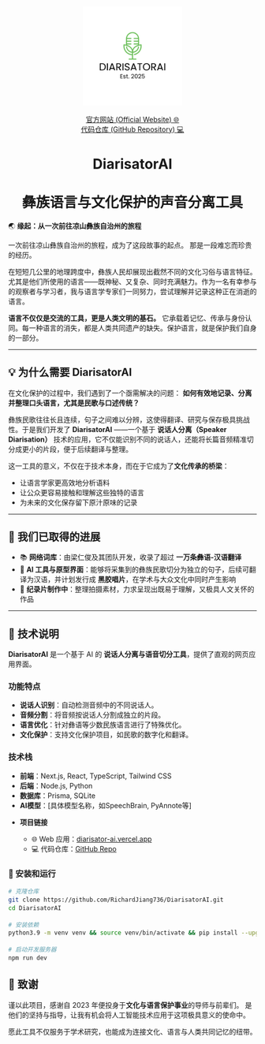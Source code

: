 <p align="center">
    <picture>
        <img src="./public/logo.svg" width="40%">
    </picture>
</p>
<p align="center">
    <a href="https://diarisator-ai.vercel.app">官方网站 (Official Website) 🌐</a>
    <br>
    <a href="https://github.com/RichardJiang736/DiarisatorAI">代码仓库 (GitHub Repository) 💻</a>
    <br>
</p>

<h1 align="center">DiarisatorAI</h1>
<h1 align="center">彝族语言与文化保护的声音分离工具</h1>

🌏 **缘起：从一次前往凉山彝族自治州的旅程**

一次前往凉山彝族自治州的旅程，成为了这段故事的起点。
那是一段难忘而珍贵的经历。

在短短几公里的地理跨度中，彝族人民却展现出截然不同的文化习俗与语言特征。尤其是他们所使用的语言——既神秘、又复杂、同时充满魅力。作为一名有幸参与的观察者与学习者，我与语言学专家们一同努力，尝试理解并记录这种正在消逝的语言。

**语言不仅仅是交流的工具，更是人类文明的基石。**
它承载着记忆、传承与身份认同。每一种语言的消失，都是人类共同遗产的缺失。保护语言，就是保护我们自身的一部分。

---

## 💡 为什么需要 DiarisatorAI

在文化保护的过程中，我们遇到了一个亟需解决的问题：
**如何有效地记录、分离并整理口头语言，尤其是民歌与口述传统？**

彝族民歌往往长且连续，句子之间难以分辨，这使得翻译、研究与保存极具挑战性。于是我们开发了 **DiarisatorAI** ——一个基于 **说话人分离（Speaker Diarisation）** 技术的应用，它不仅能识别不同的说话人，还能将长篇音频精准切分成更小的片段，便于后续翻译与整理。

这一工具的意义，不仅在于技术本身，而在于它成为了**文化传承的桥梁**：

* 让语言学家更高效地分析语料
* 让公众更容易接触和理解这些独特的语言
* 为未来的文化保存留下原汁原味的记录

---

## 📌 我们已取得的进展

* 📚 **网络词库**：由梁仁俊及其团队开发，收录了超过 **一万条彝语-汉语翻译**
* 🤖 **AI 工具与原型界面**：能够将采集到的彝族民歌切分为独立的句子，后续可翻译为汉语，并计划发行成 **黑胶唱片**，在学术与大众文化中同时产生影响
* 🎥 **纪录片制作中**：整理拍摄素材，力求呈现出既易于理解，又极具人文关怀的作品

---

## 🔧 技术说明

**DiarisatorAI** 是一个基于 AI 的 **说话人分离与语音切分工具**，提供了直观的网页应用界面。

### 功能特点

- **说话人识别**：自动检测音频中的不同说话人。
- **音频分割**：将音频按说话人分割成独立的片段。
- **语言优化**：针对彝语等少数民族语言进行了特殊优化。
- **文化保护**：支持文化保护项目，如民歌的数字化和翻译。

### 技术栈

- **前端**：Next.js, React, TypeScript, Tailwind CSS
- **后端**：Node.js, Python
- **数据库**：Prisma, SQLite
- **AI模型**：[具体模型名称，如SpeechBrain, PyAnnote等]

* **项目链接**

  * 🌐 Web 应用：[diarisator-ai.vercel.app](https://diarisator-ai.vercel.app)
  * 💻 代码仓库：[GitHub Repo](https://github.com/RichardJiang736/DiarisatorAI)

### 🚀 安装和运行

```bash
# 克隆仓库
git clone https://github.com/RichardJiang736/DiarisatorAI.git
cd DiarisatorAI

# 安装依赖
python3.9 -m venv venv && source venv/bin/activate && pip install --upgrade pip && pip install pyannote.audio pydub torch && npm install

# 启动开发服务器
npm run dev
```

## 🌿 致谢

谨以此项目，感谢自 2023 年便投身于**文化与语言保护事业**的导师与前辈们。
是他们的坚持与指导，让我有机会将人工智能技术应用于这项极具意义的使命中。

愿此工具不仅服务于学术研究，也能成为连接文化、语言与人类共同记忆的纽带。